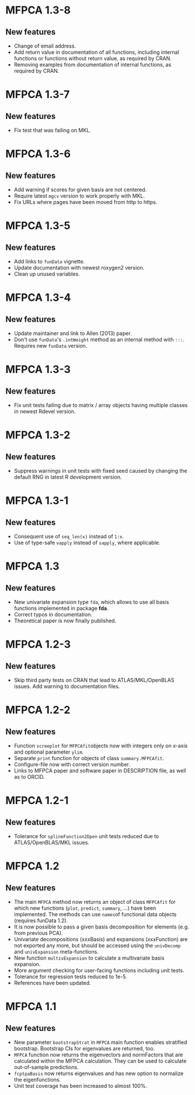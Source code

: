 # MFPCA 1.3-8

## New features
* Change of email address.
* Add return value in documentation of all functions, including internal functions or functions without return value, as required by CRAN.
* Removing examples from documentation of internal functions, as required by CRAN.

# MFPCA 1.3-7

## New features
* Fix test that was failing on MKL.

# MFPCA 1.3-6

## New features
* Add warning if scores for given basis are not centered.
* Require latest `mgcv` version to work properly with MKL.
* Fix URLs where pages have been moved from http to https.

# MFPCA 1.3-5

## New features
* Add links to `funData` vignette.
* Update documentation with newest roxygen2 version.
* Clean up unused variables.

# MFPCA 1.3-4

## New features
* Update maintainer and link to Allen (2013) paper.
* Don't use `funData`'s `.intWeight` method as an internal method with `:::`. Requires new `funData` version.


# MFPCA 1.3-3

## New features
* Fix unit tests failing due to matrix / array objects having multiple classes in newest Rdevel version.

# MFPCA 1.3-2

## New features
* Suppress warnings in unit tests with fixed seed caused by changing the default RNG in latest R development version.


# MFPCA 1.3-1

## New features
* Consequent use of `seq_len(x)` instead of `1:x`.
* Use of type-safe `vapply` instead of `sapply`, where applicable.


# MFPCA 1.3

## New features
* New univariate expansion type `fda`, which allows to use all basis functions implemented in package **fda**.
* Correct typos in documentation.
* Theoretical paper is now finally published.


# MFPCA 1.2-3

## New features
* Skip third party tests on CRAN that lead to ATLAS/MKL/OpenBLAS issues. Add warning to documentation files.


# MFPCA 1.2-2

## New features
* Function `screeplot` for `MFPCAfit`objects now with integers only on x-axis and optional parameter `ylim`.
* Separate `print` function for objects of class `summary.MFPCAfit`.
* Configure-file now with correct version number.
* Links to MFPCA paper and software paper in DESCRIPTION file, as well as to ORCID.


# MFPCA 1.2-1

## New features
* Tolerance for `splineFunction2Dpen` unit tests reduced due to ATLAS/OpenBLAS/MKL issues.


# MFPCA 1.2

## New features
* The main `MFPCA` method now returns an object of class `MFPCAfit` for which new functions (`plot`, `predict`, `summary`, ...) have been implemented. The methods can use `names`of functional data objects (requires funData 1.2).
* It is now possible to pass a given basis decomposition for elements (e.g. from previous PCA).
* Univariate decompositions (xxxBasis) and expansions (xxxFunction) are not exported any more, but should be accessed using the `univDecomp` and `univExpansion` meta-functions.
* New function `multivExpansion` to calculate a multivariate basis expansion.
* More argument checking for user-facing functions including unit tests.
* Tolerance for regression tests reduced to 1e-5.
* References have been updated.


# MFPCA 1.1

## New features
* New parameter `bootstrapStrat` in `MFPCA` main function enables stratified bootstrap. Bootstrap CIs for eigenvalues are returned, too.
* `MFPCA` function now returns the eigenvectors and normFactors that are calculated within the MFPCA calculation. They can be used to calculate out-of-sample predictions.
* `fcptpaBasis` now returns eigenvalues and has new option to normalize the eigenfunctions.
* Unit test coverage has been increased to almost 100%.
